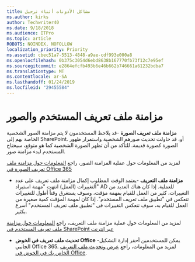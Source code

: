 ```yaml
---
title: مشاكل الأذونات أثناء ترحيل
ms.author: kirks
author: Techwriter40
ms.date: 9/18/2018
ms.audience: ITPro
ms.topic: article
ROBOTS: NOINDEX, NOFOLLOW
localization_priority: Priority
ms.assetid: cbec51a7-5513-4848-a9ae-cdf993e000a8
ms.openlocfilehash: 0b375c3054d6ebd8638b167770fb73f12c7e95ef
ms.sourcegitcommit: e2864efcfb493b6e46b662b746661a61232bdba7
ms.translationtype: MT
ms.contentlocale: ar-SA
ms.lasthandoff: 01/24/2019
ms.locfileid: "29455584"
---
```

# <a name="user-profile-and-photo-synchronization"></a>مزامنة ملف تعريف المستخدم والصور

 **مزامنة ملف تعريف الصورة** -قد يلاحظ المستخدمون لا يتم مزامنة الصور الشخصية الخاصة بهم إلى SharePoint. أو، قد حاولت تحديث صورهم الشخصية واستمرار ظهور الصورة كصورة قديمة. للتأكد من أن تظهر الصورة الشخصية كما هو متوقع، سيحتاج المستخدم لبدء مزامنة صور. 
  
لمزيد من المعلومات حول عملية المزامنة الصور، راجع [المعلومات حول مزامنة ملف تعريف الصورة في Office 365](https://go.microsoft.com/fwlink/?linkid=2022634)
  
- **مزامنة ملف التعريف** -يعتمد الوقت المطلوب إكمال مزامنة ملف تعريف على عدد التغييرات (العمل) انتهت "مهمة استيراد" AD للعملية. إذا كان هناك العديد من التغييرات، كثير من العمل للقيام بمهمة مؤقت، وسوف يستغرق وقتاً أطول للتغييرات تنعكس في "تطبيق ملف تعريف المستخدم". إذا كان لمهمة المؤقت كمية صغيرة من العمل للقيام به، سوف تنعكس التغييرات في "تطبيق ملف تعريف المستخدم" أسرع بكثير. 
  
لمزيد من المعلومات حول عملية مزامنة ملف التعريف، راجع [المعلومات حول مزامنة ملف تعريف المستخدم في SharePoint عبر إنترنت](https://go.microsoft.com/fwlink/?linkid=2022639)
    
- **تحديث ملف تعريف في الخوض Office** -يمكن للمستخدمين أحفر إدارة التشكيل الجانبي Office 365. لمزيد من المعلومات، راجع [عرض وتحديث ملف التعريف الخاص بك في الخوض في Office](https://support.office.com/en-us/article/View-and-update-your-profile-in-Office-Delve-4e84343b-eedf-45a1-aeb9-8627ccca14ba).
    

